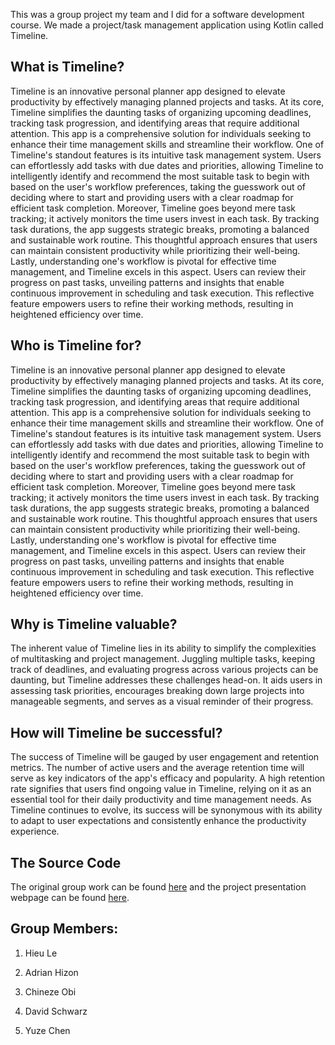 This was a group project my team and I did for a software development course. We made a project/task management application using Kotlin called Timeline.

## What is Timeline?
Timeline is an innovative personal planner app designed to elevate productivity by effectively
managing planned projects and tasks. At its core, Timeline simplifies the daunting tasks of organizing
upcoming deadlines, tracking task progression, and identifying areas that require additional
attention. This app is a comprehensive solution for individuals seeking to enhance their time
management skills and streamline their workflow.
One of Timeline's standout features is its intuitive task management system. Users can effortlessly
add tasks with due dates and priorities, allowing Timeline to intelligently identify and recommend
the most suitable task to begin with based on the user's workflow preferences, taking the guesswork
out of deciding where to start and providing users with a clear roadmap for efficient task completion.
Moreover, Timeline goes beyond mere task tracking; it actively monitors the time users invest in
each task. By tracking task durations, the app suggests strategic breaks, promoting a balanced
and sustainable work routine. This thoughtful approach ensures that users can maintain consistent
productivity while prioritizing their well-being.
Lastly, understanding one's workflow is pivotal for effective time management, and Timeline excels in this
aspect. Users can review their progress on past tasks, unveiling patterns and insights that enable
continuous improvement in scheduling and task execution. This reflective feature empowers users to
refine their working methods, resulting in heightened efficiency over time.

## Who is Timeline for?
Timeline is an innovative personal planner app designed to elevate productivity by effectively
managing planned projects and tasks. At its core, Timeline simplifies the daunting tasks of organizing
upcoming deadlines, tracking task progression, and identifying areas that require additional
attention. This app is a comprehensive solution for individuals seeking to enhance their time
management skills and streamline their workflow.
One of Timeline's standout features is its intuitive task management system. Users can effortlessly
add tasks with due dates and priorities, allowing Timeline to intelligently identify and recommend
the most suitable task to begin with based on the user's workflow preferences, taking the guesswork
out of deciding where to start and providing users with a clear roadmap for efficient task completion.
Moreover, Timeline goes beyond mere task tracking; it actively monitors the time users invest in
each task. By tracking task durations, the app suggests strategic breaks, promoting a balanced
and sustainable work routine. This thoughtful approach ensures that users can maintain consistent
productivity while prioritizing their well-being.
Lastly, understanding one's workflow is pivotal for effective time management, and Timeline excels in this
aspect. Users can review their progress on past tasks, unveiling patterns and insights that enable
continuous improvement in scheduling and task execution. This reflective feature empowers users to
refine their working methods, resulting in heightened efficiency over time.

## Why is Timeline valuable?
The inherent value of Timeline lies in its ability to simplify the complexities of multitasking and
project management. Juggling multiple tasks, keeping track of deadlines, and evaluating progress
across various projects can be daunting, but Timeline addresses these challenges head-on. It aids
users in assessing task priorities, encourages breaking down large projects into manageable segments,
and serves as a visual reminder of their progress.

## How will Timeline be successful?
The success of Timeline will be gauged by user engagement and retention metrics. The number of active
users and the average retention time will serve as key indicators of the app's efficacy and popularity.
A high retention rate signifies that users find ongoing value in Timeline, relying on it as an
essential tool for their daily productivity and time management needs. As Timeline continues to evolve,
its success will be synonymous with its ability to adapt to user expectations and consistently enhance
the productivity experience.

## The Source Code
The original group work can be found [here](https://code.cs.umanitoba.ca/comp3350-winter2024/timeline-a02-9) and the project presentation webpage can be found [here](https://www-test.cs.umanitoba.ca/~ledh1/timeline).

## Group Members:

1. Hieu Le

2. Adrian Hizon

3. Chineze Obi

4. David Schwarz

5. Yuze Chen

